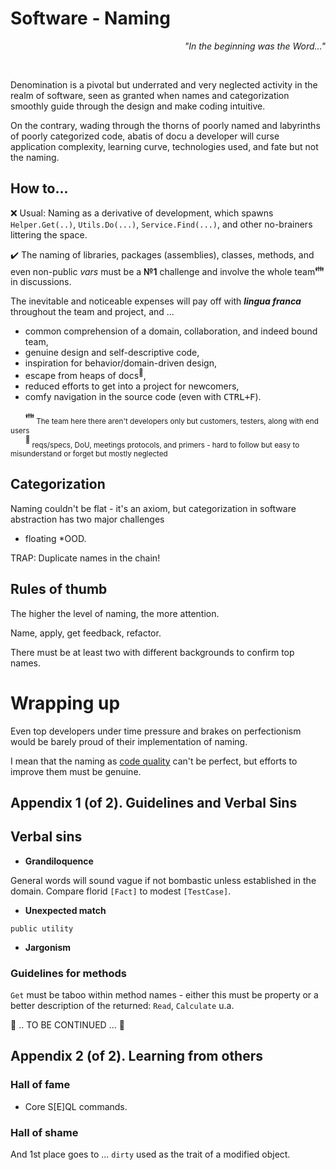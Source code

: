 # Software - Naming 

<p dir="rtl"><i>"...In the beginning was the Word"</div></i></p><br/>

Denomination is a pivotal but underrated and very neglected activity in the realm of software, seen as granted when names and categorization smoothly guide through the design and make coding intuitive. 

On the contrary, wading through the thorns of poorly named and labyrinths of poorly categorized code, abatis of docu a developer will curse application complexity, learning curve, technologies used, and fate but not the naming.

## How to...

:x: Usual: Naming as a derivative of development, which spawns `Helper.Get(..)`, `Utils.Do(...)`, `Service.Find(...)`, and other no-brainers littering the space.

✔️ The naming of libraries, packages (assemblies), classes, methods, and even non-public _vars_ must be a **№1** challenge and involve the whole team<sup>:family:</sup> in discussions. 

The inevitable and noticeable expenses will pay off with ***lingua franca*** throughout the team and project, and ...
  
+ common comprehension of a domain, collaboration, and indeed bound team,
+ genuine design and self-descriptive code,
+ inspiration for behavior/domain-driven design,
+ escape from heaps of docs<sup>📒</sup>,
+ reduced efforts to get into a project for newcomers,
+ comfy navigation in the source code (even with <kbd>CTRL+F</kbd>).

&nbsp;&nbsp;&nbsp;&nbsp;&nbsp;&nbsp;<sup>:family:</sup><sub> The team here there aren't developers only but customers, testers, along with end users</sub>\
&nbsp;&nbsp;&nbsp;&nbsp;&nbsp;&nbsp;<sup>📒</sup><sub> reqs/specs, DoU, meetings protocols, and primers - hard to follow but easy to misunderstand or forget but mostly neglected</sub>

## Categorization

Naming couldn't be flat - it's an axiom, but categorization in software abstraction has two major challenges

* floating
*OOD.

TRAP: Duplicate names in the chain!

## Rules of thumb

The higher the level of naming, the more attention.

Name, apply, get feedback, refactor.

There must be at least two with different backgrounds to confirm top names.

# Wrapping up

Even top developers under time pressure and brakes on perfectionism would be barely proud of their implementation of naming.

I mean that the naming as [code quality](code-quality.md) can't be perfect, but efforts to improve them must be genuine.

## Appendix 1 (of 2). Guidelines and Verbal Sins 

## Verbal sins

- **Grandiloquence** 

General words will sound vague if not bombastic unless established in the domain. Compare florid `[Fact]` to modest `[TestCase]`. 

- **Unexpected match** 

`public utility`

- **Jargonism**

### Guidelines for methods

`Get` must be taboo within method names - either this must be property or a better description of the returned: `Read`, `Calculate` u.a.

🚧 .. TO BE CONTINUED ... 🚧

## Appendix 2 (of 2). Learning from others

### Hall of fame

+ Core S[E]QL commands.

### Hall of shame

And 1st place goes to ... `dirty` used as the trait of a modified object.
